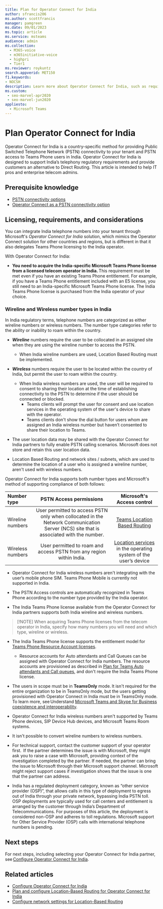 ```yaml
---
title: Plan for Operator Connect for India
author: sfrancis206
ms.author: scottfrancis
manager: pamgreen
ms.date: 09/01/2023
ms.topic: article
ms.service: msteams
audience: admin
ms.collection: 
  - M365-voice
  - m365initiative-voice
  - highpri
  - Tier1
ms.reviewer: roykuntz
search.appverid: MET150
f1.keywords:
- NOCSH
description: Learn more about Operator Connect for India, such as requirements and planning for deployment.
ms.custom: 
 - seo-marvel-apr2020
 - seo-marvel-jun2020
appliesto: 
  - Microsoft Teams
---
```


# Plan Operator Connect for India

Operator Connect for India is a country-specific method for providing Public Switched Telephone Network (PSTN) connectivity to your tenant and PSTN access to Teams Phone users in India. Operator Connect for India is designed to support India’s telephony regulatory requirements and provide customers an alternative to Direct Routing. This article is intended to help IT pros and enterprise telecom admins.

## Prerequisite knowledge

- [PSTN connectivity options](pstn-connectivity.md)
- [Operator Connect as a PSTN connectivity option](operator-connect-plan.md)

## Licensing, requirements, and considerations

You can integrate India telephone numbers into your tenant through Microsoft's *Operator Connect for India* solution, which mimics the Operator Connect solution for other countries and regions, but is different in that it also delegates Teams Phone licensing to the India operator.

With Operator Connect for India:

- **You need to acquire the India-specific Microsoft Teams Phone license from a licensed telecom operator in India.** This requirement must be met even if you have an existing Teams Phone entitlement. For example, if you have a Teams Phone entitlement included with an E5 license, you still need to an India-specific Microsoft Teams Phone license. The India Teams Phone license is purchased from the India operator of your choice.

### Wireline and Wireless number types in India

In India regulatory terms, telephone numbers are categorized as either wireline numbers or wireless numbers. The number type categories refer to the ability or inability to roam within the country.

- ***Wireline*** numbers require the user to be collocated in an assigned site when they are using the wireline number to access the PSTN.

  - When India wireline numbers are used, Location Based Routing must be implemented.  

- ***Wireless*** numbers require the user to be located within the country of India, but permit the user to roam within the country.
    
    - When India wireless numbers are used, the user will be required to consent to sharing their location at the time of establishing connectivity to the PSTN to determine if the user should be connected or blocked.
        - Teams clients will prompt the user for consent and use location services in the operating system of the user's device to share with the operator.
        - Teams clients don't show the dial button for users whom are assigned an India wireless number but haven’t consented to share their location to Teams.
- The user location data may be shared with the Operator Connect for India partners to fully enable PSTN calling scenarios. Microsoft does not store and retain this user location data.
- Location Based Routing and network sites / subnets, which are used to determine the location of a user who is assigned a wireline number, aren't used with wireless numbers.

Operator Connect for India supports both number types and Microsoft's method of supporting compliance of both follows:

|**Number type**|**PSTN Access permissions**|**Microsoft's Access control**|
|:--- |:---: |:---: |
|Wireline numbers | User permitted to access PSTN only when collocated in the Network Communication Server (NCS) site that is associated with the number. | [Teams Location Based Routing](location-based-routing-india-plan.md) |
|Wireless numbers | User permitted to roam and access PSTN from any region within India. | [Location services](https://support.microsoft.com/windows/windows-location-service-and-privacy-3a8eee0a-5b0b-dc07-eede-2a5ca1c49088) in the operating system of the user’s device  |


- Operator Connect for India wireless numbers aren't integrating with the user’s mobile phone SIM. Teams Phone Mobile is currently not supported in India.

- The PSTN Access controls are automatically recognized in Teams Phone according to the number type provided by the India operator.

- The India Teams Phone license available from the Operator Connect for India partners supports both India wireline and wireless numbers.

>
> [!NOTE]
> When acquiring Teams Phone licenses from the telecom operator in India, specify how many numbers you will need and which type, wireline or wireless.

- The India Teams Phone license supports the entitlement model for [Teams Phone Resource Account licenses](teams-add-on-licensing\virtual-user.md).
    - Resource accounts for Auto attendants and Call Queues can be assigned with Operator Connect for India numbers. The resource accounts are provisioned as described in [Plan for Teams Auto attendants and Call queues](plan-auto-attendant-call-queue.md), and don't require the India Teams Phone license.

- The users in scope must be in **TeamsOnly** mode. It isn't required for the entire organization to be in TeamsOnly mode, but the users getting provisioned with Operator Connect in India must be in TeamsOnly mode. To learn more, see Understand [Microsoft Teams and Skype for Business coexistence and interoperability](teams-and-skypeforbusiness-coexistence-and-interoperability.md).

- Operator Connect for India wireless numbers aren't supported by Teams Phone devices, SIP Device Hub devices, and Microsoft Teams Room systems.
 
- It isn't possible to convert wireline numbers to wireless numbers.

- For technical support, contact the customer support of your operator first.  If the partner determines the issue is with Microsoft, they might ask you to raise a case with Microsoft, providing context of the investigation completed by the partner. If needed, the partner can bring the issue to Microsoft through their Microsoft support channel. Microsoft might reject support cases if investigation shows that the issue is one that the partner can address.

- India has a regulated deployment category, known as “other service provider (OSP)”, that allows calls in this type of deployment to egress out of India through your private network, bypassing India PSTN toll. OSP deployments are typically used for call centers and entitlement is arranged by the customer through India’s Department of Telecommunications. For purposes of this article, the deployment is considered non-OSP  and adheres to toll regulations. Microsoft support for Other Service Provider (OSP) calls with international telephone numbers is pending.

## Next steps

For next steps, including selecting your Operator Connect for India partner, see [Configure Operator Connect for India](operator-connect-india-configure.md).

## Related articles

- [Configure Operator Connect for India](operator-connect-india-configure.md)
- [Plan and configure Location-Based Routing for Operator Connect for India](location-based-routing-india-plan.md)
- [Configure network settings for Location-Based Routing](location-based-routing-configure-network-settings.md)